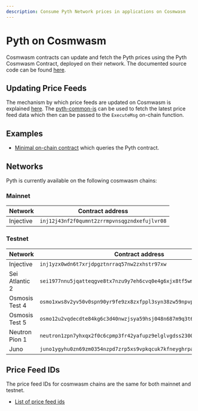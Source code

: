 ```yaml
---
description: Consume Pyth Network prices in applications on Cosmwasm
---
```


# Pyth on Cosmwasm

Cosmwasm contracts can update and fetch the Pyth prices using the Pyth Cosmwasm Contract, deployed on their network. The documented source code can be found [here](https://github.com/pyth-network/pyth-crosschain/tree/main/target_chains/cosmwasm/contracts/pyth).

## Updating Price Feeds

The mechanism by which price feeds are updated on Cosmwasm is explained [here](./pythnet-price-feeds.md). The [pyth-common-js](https://github.com/pyth-network/pyth-crosschain/tree/main/target_chains/cosmwasm/sdk/js) can be used to fetch the latest price feed data which then can be passed to the `ExecuteMsg` on-chain function.

## Examples

- [Minimal on-chain contract](https://github.com/pyth-network/pyth-crosschain/blob/main/target_chains/cosmwasm/examples/cw-contract) which queries the Pyth contract.

## Networks

Pyth is currently available on the following cosmwasm chains:

### Mainnet

| Network   | Contract address                             |
| --------- | -------------------------------------------- |
| Injective | `inj12j43nf2f0qumnt2zrrmpvnsqgzndxefujlvr08` |

### Testnet

| Network        | Contract address                                                     |
| -------------- | -------------------------------------------------------------------- |
| Injective      | `inj1yzx0wdn6t7xrjdpgztnrraq57nw2zxhstr97xw`                         |
| Sei Atlantic 2 | `sei1977nnu5jqatteqgve8tx7nzu9y7eh6cvq0e4g6xjx8tf5wm4nkmsfljunh`     |
| Osmosis Test 4 | `osmo1xws8v2yv50v0spn90yr9fe9zx8zxfppl3syn38zw59npvp8dd70sutnvsm`    |
| Osmosis Test 5 | `osmo12u2vqdecdte84kg6c3d40nwzjsya59hsj048n687m9q3t6wdmqgsq6zrlx`    |
| Neutron Pion 1 | `neutron1zpn7yhxqx2f0c6cpmp3fr42yafupz9elglvgdss2300c847ph0hsgurhlj` |
| Juno           | `juno1ygyhu0zn69zm0354nzpd7zrp5xs9vpkqcuk7kfneyghrpa87msmqeskxqa`    |

## Price Feed IDs

The price feed IDs for cosmwasm chains are the same for both mainnet and testnet.

- [List of price feed ids](https://pyth.network/developers/price-feed-ids#cosmwasm-mainnet)
